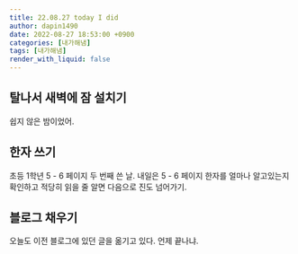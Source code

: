 ```yaml
---
title: 22.08.27 today I did
author: dapin1490
date: 2022-08-27 18:53:00 +0900
categories: [내가해냄]
tags: [내가해냄]
render_with_liquid: false
---
```


## 탈나서 새벽에 잠 설치기
쉽지 않은 밤이었어.  
  
## 한자 쓰기
초등 1학년 5 - 6 페이지 두 번째 쓴 날. 내일은 5 - 6 페이지 한자를 얼마나 알고있는지 확인하고 적당히 읽을 줄 알면 다음으로 진도 넘어가기.  
  
## 블로그 채우기
오늘도 이전 블로그에 있던 글을 옮기고 있다. 언제 끝나냐.  